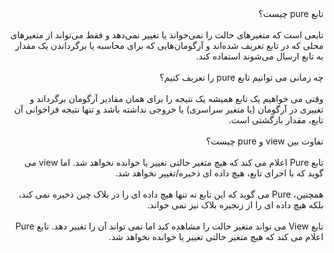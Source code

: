 ﻿<div dir="rtl">
تابع pure چیست؟
 <br><br> 
تابعی است که متغیرهای حالت را نمی‌خواند یا تغییر نمی‌دهد و فقط می‌تواند از متغیرهای محلی که در تابع تعریف شده‌اند و آرگومان‌هایی که برای محاسبه یا برگرداندن یک مقدار به تابع ارسال می‌شوند استفاده کند.
  <br><br>
چه زمانی می توانیم تابع pure را تعریف کنیم؟
  <br><br>
وقتی می خواهیم یک تابع همیشه یک نتیجه را برای همان مقادیر آرگومان برگرداند و تغییری در آرگومان (یا متغیر سراسری) یا خروجی نداشته باشد و تنها نتیجه فراخوانی آن تابع، مقدار بازگشتی است.
<br><br>
تفاوت بین view و pure چیست؟
<br><br>
تابع Pure اعلام می کند که هیچ متغیر حالتی تغییر یا خوانده نخواهد شد. اما view می گوید که با اجرای تابع، هیچ داده ای ذخیره/تغییر نخواهد شد.
<br><br>
همچنین، Pure می گوید که این تابع نه تنها هیچ داده ای را در بلاک چین ذخیره نمی کند، بلکه هیچ داده ای را از زنجیره بلاک نیز نمی خواند.
<br><br>
تابع View می تواند متغیر حالت را مشاهده کند اما نمی تواند آن را تغییر دهد. تابع Pure اعلام می کند که هیچ متغیر حالتی تغییر یا خوانده نخواهد شد. 
</div>